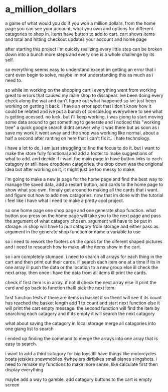 # a_million_dollars
a game of what would you do if you won a million dollars.
from the home page you can see your account, what you own and options for different catagories to shop in. items have button to add to cart. cart shows items and total and hitting checkout updates your account and home page

after starting this project i'm quickly realizing every little step can be broken down into a bunch more steps and every one is a whole challenge by its self.

so everything seems easy to understand except im getting an error that i cant even begin to solve, maybe im not understanding this as much as i need to.

so while im working on the shopping cart i everything went from working great to errors that caused my main shop to dissapear. Ive been doing every check along the wat and can't figure out what happened so ive just been working on getting it back. i have an error spot that i don't know how it could be related and ive put a bunch of console.log everywhere to see what is getting acessed. no luck. but i'll keep working.
 i was giong to start moving some data around to get something to generate and i noticed this "working tree" a quick google search didnt answer why it was there but as soon as i save my work it went away and the shop was working like normal, about a half a second after ranting on here that i can't fix it.. i hate technology.

 i have a lot to do, i am just struggling to find the focus to do it. but i want to make the store fully fonctional and add a footer to make suggestions of what to add. and decide if i want the main page to have button links to each catagory or still have dropdown catagories. the drop down was the origional idea but after working on it, it might just be too messy to make. 

i'm going to make a new js page for the home page and find the best way to manage the saved data, add a restart button, add cards to the home page to show what you own. finnaly get around to making all the cards that i want. and figure out how to add new catagories. now that im done with the tutorial i feel like i have what i need to make a pretty cool project.

so one home page one shop page and one generate shop function.
what button you press on the home page will take you to the next page and pass the argument of what catagory chosen. argument will have to be put in storage. in shop will have to pull catagory from storage and either
pass as argument in the generate shop function or name a variable to use 

so i need to rework the footers on the cards for the diferent shaped pictures and i need to research how to make all the items show in the cart.

so i am completely stumped.
i need to search all arrays for each thing in the cart and then print out their cards. ill search each item one at a time if its in one array ill push the data or the location to a new group else ill check the next array.
then once i have the data from all items ill print the cards.

check if first item is in array. if not ill check the next array else ill print the card and go back to function thatll pick the next item. 

first function tests if there are items in basket if so thenit will see if its count has reached the basket length add 1 to count and start next function else it will print the cart empty message. the second function will find the item by searching each catagory and if its empty it will search the next catagory

what about saving the catagory in local storage 
merge all catagories into one giang list to search

i ended up finding the command to merge the arrays into one array that is easy to search.

i want to add a third catagory for big toys itll have things like motorcycles boats jetskies snowmobiles 4wheelers dirtbikes small planes slingshots.
i need to remake my functions to make more sense, like calculate first then display everything

maybe add a way to gamble. add catagory buttons to the cart is empty screen